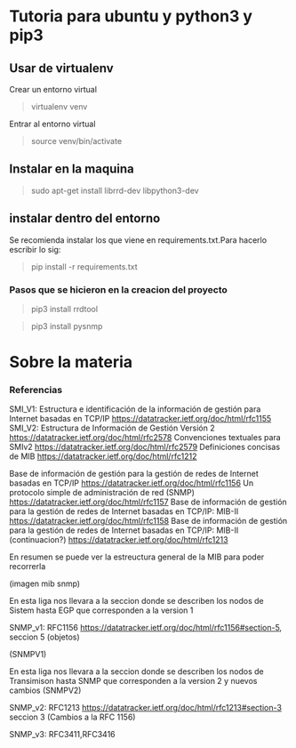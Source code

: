# Tutoria para ubuntu y python3 y pip3

## Usar de virtualenv

Crear un entorno virtual
>virtualenv venv

Entrar al entorno virtual
>source venv/bin/activate

## Instalar en la maquina

>sudo apt-get install librrd-dev libpython3-dev

## instalar dentro del entorno

Se recomienda instalar los que viene en requirements.txt.Para hacerlo escribir lo sig:
>pip install -r requirements.txt


### Pasos que se hicieron en la creacion del proyecto
>pip3 install rrdtool

>pip3 install pysnmp



# Sobre la materia

### Referencias

SMI_V1: Estructura e identificación de la información de gestión para Internet basadas en TCP/IP https://datatracker.ietf.org/doc/html/rfc1155
SMI_V2: Estructura de Información de Gestión Versión 2 https://datatracker.ietf.org/doc/html/rfc2578
Convenciones textuales para SMIv2 https://datatracker.ietf.org/doc/html/rfc2579
Definiciones concisas de MIB https://datatracker.ietf.org/doc/html/rfc1212

Base de información de gestión para la gestión de redes de Internet basadas en TCP/IP https://datatracker.ietf.org/doc/html/rfc1156
Un protocolo simple de administración de red (SNMP) https://datatracker.ietf.org/doc/html/rfc1157
Base de información de gestión para la gestión de redes de Internet basadas en TCP/IP: MIB-II https://datatracker.ietf.org/doc/html/rfc1158
Base de información de gestión para la gestión de redes de Internet basadas en TCP/IP: MIB-II (continuacion?) https://datatracker.ietf.org/doc/html/rfc1213

En resumen se puede ver la estreuctura general de la MIB para poder recorrerla

(imagen mib snmp)

En esta liga nos llevara a la seccion donde se describen los nodos de Sistem hasta EGP que corresponden a la version 1

SNMP_v1: RFC1156 https://datatracker.ietf.org/doc/html/rfc1156#section-5, seccion 5 (objetos)

(SNMPV1)



En esta liga nos llevara a la seccion donde se describen los nodos de Transimison hasta SNMP que corresponden a la version 2 y nuevos cambios
(SNMPV2)

SNMP_v2: RFC1213 https://datatracker.ietf.org/doc/html/rfc1213#section-3 seccion 3 (Cambios a la RFC 1156)



SNMP_v3: RFC3411,RFC3416
